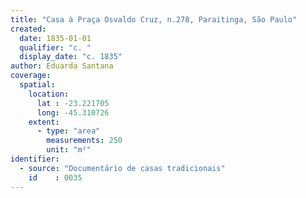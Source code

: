 ```yaml
---
title: "Casa à Praça Osvaldo Cruz, n.278, Paraitinga, São Paulo"
created:
  date: 1835-01-01
  qualifier: "c. "
  display_date: "c. 1835"
author: Eduarda Santana
coverage:
  spatial:
    location:
      lat : -23.221705
      long: -45.310726
    extent:
      - type: "area"
        measurements: 250
        unit: "m²"
identifier:
  - source: "Documentário de casas tradicionais"
    id    : 0035
---
```


